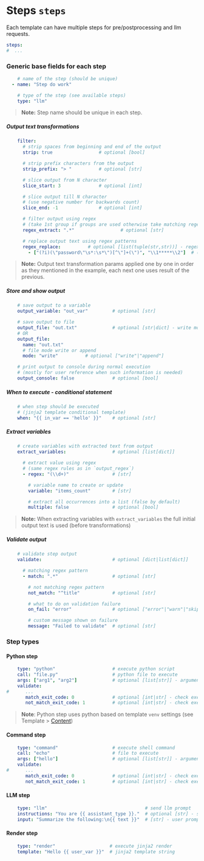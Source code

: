 # Steps `steps`

Each template can have multiple steps for pre/postprocessing and llm requests.

```yaml
steps:
#  ...
```

### Generic base fields for each step  
```yaml
    # name of the step (should be unique)
  - name: "Step do work"

    # type of the step (see available steps)
    type: "llm"
```

> **Note:** Step name should be unique in each step.  


##### Output text transformations  
```yaml
    filter:
      # strip spaces from beginning and end of the output
      strip: true                 # optional [bool]

      # strip prefix characters from the output
      strip_prefix: "> "          # optional [str]

      # slice output from N character
      slice_start: 3              # optional [int]

      # slice output till N character 
      # (use negative number for backwards count)
      slice_end: -1               # optional [int]

      # filter output using regex 
      # (take 1st group if groups are used otherwise take matching regex)
      regex_extract: ".*"                 # optional [str]

      # replace output text using regex patterns
      regex_replace:          # optional [list(tuple(str,str))] - regex pattern, replace
        - ["(?i)(\"password\"\s*:\s*\")[^\"]+(\")", "\\1*****\\2"]  # (ex. for json passwords sanitization)
```

> **Note:** Output text transformation params applied one by one in order as they mentioned in the example, each next one uses result of the previous.  


##### Store and show output  
```yaml
    # save output to a variable
    output_variable: "out_var"         # optional [str]

    # save output to file
    output_file: "out.txt"             # optional [str|dict] - write mode by default
    # OR
    output_file:
      name: "out.txt"
      # file mode write or append
      mode: "write"          # optional ["write"|"append"]

    # print output to console during normal execution
    # (mostly for user reference when such information is needed)
    output_console: false              # optional [bool]
```


##### When to execute - conditional statement  
```yaml
    # when step should be executed 
    # (jinja2 template conditional template)
    when: "{{ in_var == 'hello' }}"    # optional [str]
```


##### Extract variables  
```yaml
    # create variables with extracted text from output
    extract_variables:                 # optional [list[dict]]

      # extract value using regex 
      # (same regex rules as in `output_regex`)
      - regex: "(\\d+)"                # [str]

        # variable name to create or update
        variable: "items_count"        # [str]

        # extract all occurrences into a list (false by default)
        multiple: false                # optional [bool]
```

> **Note:** When extracting variables with `extract_variables` the full initial output text is used (before transformations)  


##### Validate output  
```yaml
    # validate step output
    validate:                          # optional [dict|list[dict]]

      # matching regex pattern
      - match: ".*"                    # optional [str]

        # not matching regex pattern
        not_match: "^title"            # optional [str]

        # what to do on validation failure
        on_fail: "error"               # optional ["error"|"warn"|"skip"|"continue"]

        # custom message shown on failure
        message: "Failed to validate"  # optional [str]
```

### Step types  

#### Python step  
```yaml
    type: "python"                     # execute python script
    call: "file.py"                    # python file to execute
    args: ["arg1", "arg2"]             # optional [list[str]] - arguments for python file
    validate:
#      ...
       match_exit_code: 0              # optional [int|str] - check execution result exit code
       not_match_exit_code: 1          # optional [int|str] - check execution result exit code
```

> **Note**: Python step uses python based on template `venv` settings (see Template > [Content](content.md))  


#### Command step  
```yaml
    type: "command"                    # execute shell command
    call: "echo"                       # file to execute
    args: ["hello"]                    # optional [list[str]] - arguments for file execution
    validate:
#      ...
       match_exit_code: 0              # optional [int|str] - check execution result exit code
       not_match_exit_code: 1          # optional [int|str] - check execution result exit code
```


#### LLM step  
```yaml
    type: "llm"                                    # send llm prompt
    instructions: "You are {{ assistant_type }}."  # optional [str] - system instructions (jinja2 template string)
    input: "Summarize the following:\n{{ text }}"  # [str] - user prompt input (jinja2 template string)
```


#### Render step  
```yaml
    type: "render"                    # execute jinja2 render
    template: "Hello {{ user_var }}"  # jinja2 template string
```

